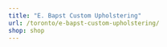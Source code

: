 ```yaml
---
title: "E. Bapst Custom Upholstering"
url: /toronto/e-bapst-custom-upholstering/
shop: shop
---
```

